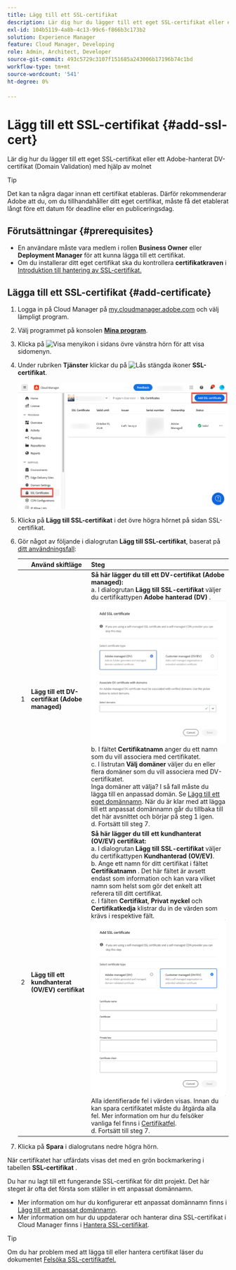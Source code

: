 ```yaml
---
title: Lägg till ett SSL-certifikat
description: Lär dig hur du lägger till ett eget SSL-certifikat eller ett Adobe-hanterat DV-certifikat (Domain Validation) med Cloud Manager självbetjäningsverktyg.
exl-id: 104b5119-4a8b-4c13-99c6-f866b3c173b2
solution: Experience Manager
feature: Cloud Manager, Developing
role: Admin, Architect, Developer
source-git-commit: 493c5729c3107f151685a243006b17196b74c1bd
workflow-type: tm+mt
source-wordcount: '541'
ht-degree: 0%

---
```



# Lägg till ett SSL-certifikat {#add-ssl-cert}

Lär dig hur du lägger till ett eget SSL-certifikat eller ett Adobe-hanterat DV-certifikat (Domain Validation) med hjälp av molnet

>[!TIP]
>
>Det kan ta några dagar innan ett certifikat etableras. Därför rekommenderar Adobe att du, om du tillhandahåller ditt eget certifikat, måste få det etablerat långt före ett datum för deadline eller en publiceringsdag.

## Förutsättningar {#prerequisites}

* En användare måste vara medlem i rollen **Business Owner** eller **Deployment Manager** för att kunna lägga till ett certifikat.
* Om du installerar ditt eget certifikat ska du kontrollera **certifikatkraven** i [Introduktion till hantering av SSL-certifikat.](/help/implementing/cloud-manager/managing-ssl-certifications/introduction-to-ssl-certificates.md#requirements)

## Lägga till ett SSL-certifikat {#add-certificate}

1. Logga in på Cloud Manager på [my.cloudmanager.adobe.com](https://my.cloudmanager.adobe.com/) och välj lämpligt program.
1. Välj programmet på konsolen **[Mina program](/help/implementing/cloud-manager/navigation.md#my-programs)**.
1. Klicka på ![Visa menyikon](https://spectrum.adobe.com/static/icons/workflow_18/Smock_ShowMenu_18_N.svg) i sidans övre vänstra hörn för att visa sidomenyn.
1. Under rubriken **Tjänster** klickar du på ![Lås stängda ikoner](https://spectrum.adobe.com/static/icons/workflow_18/Smock_LockClosed_18_N.svg) **SSL-certifikat**.

   ![Lägger till ett SSL-certifikat](/help/implementing/cloud-manager/assets/ssl/ssl-cert-add.png)

1. Klicka på **Lägg till SSL-certifikat** i det övre högra hörnet på sidan SSL-certifikat.

1. Gör något av följande i dialogrutan **Lägg till SSL-certifikat**, baserat på [ditt användningsfall](/help/implementing/cloud-manager/managing-ssl-certifications/introduction-to-ssl-certificates.md):

   | | Använd skiftläge | Steg |
   | --- | --- | --- |
   | 1 | **Lägg till ett DV-certifikat (Adobe managed)** | **Så här lägger du till ett DV-certifikat (Adobe managed):**<br> a. I dialogrutan **Lägg till SSL-certifikat** väljer du certifikattypen **Adobe hanterad (DV)** .<br>![Lägg till ett DV-certifikat](/help/implementing/cloud-manager/assets/ssl/add-dv-certificate.png)<br>b. I fältet **Certifikatnamn** anger du ett namn som du vill associera med certifikatet.<br>c. I listrutan **Välj domäner** väljer du en eller flera domäner som du vill associera med DV-certifikatet.<br>Inga domäner att välja? I så fall måste du lägga till en anpassad domän. Se [Lägg till ett eget domännamn](/help/implementing/cloud-manager/custom-domain-names/add-custom-domain-name.md). När du är klar med att lägga till ett anpassat domännamn går du tillbaka till det här avsnittet och börjar på steg 1 igen.<br>d. Fortsätt till steg 7. |
   | 2 | **Lägg till ett kundhanterat (OV/EV) certifikat** | **Så här lägger du till ett kundhanterat (OV/EV) certifikat:**<br> a. I dialogrutan **Lägg till SSL-certifikat** väljer du certifikattypen **Kundhanterad (OV/EV)**.<br>b. Ange ett namn för ditt certifikat i fältet **Certifikatnamn** . Det här fältet är avsett endast som information och kan vara vilket namn som helst som gör det enkelt att referera till ditt certifikat.<br>c. I fälten **Certifikat**, **Privat nyckel** och **Certifikatkedja** klistrar du in de värden som krävs i respektive fält.<br>![Dialogrutan Lägg till SSL-certifikat](/help/implementing/cloud-manager/assets/ssl/ssl-cert-02.png)<br>Alla identifierade fel i värden visas. Innan du kan spara certifikatet måste du åtgärda alla fel. Mer information om hur du felsöker vanliga fel finns i [Certifikatfel](#certificate-errors).<br>d. Fortsätt till steg 7. |

1. Klicka på **Spara** i dialogrutans nedre högra hörn.

När certifikatet har utfärdats visas det med en grön bockmarkering i tabellen **SSL-certifikat** .

Du har nu lagt till ett fungerande SSL-certifikat för ditt projekt. Det här steget är ofta det första som ställer in ett anpassat domännamn.

* Mer information om hur du konfigurerar ett anpassat domännamn finns i [Lägg till ett anpassat domännamn](/help/implementing/cloud-manager/custom-domain-names/add-custom-domain-name.md).
* Mer information om hur du uppdaterar och hanterar dina SSL-certifikat i Cloud Manager finns i [Hantera SSL-certifikat](/help/implementing/cloud-manager/managing-ssl-certifications/managing-certificates.md).

>[!TIP]
>
>Om du har problem med att lägga till eller hantera certifikat läser du dokumentet [Felsöka SSL-certifikatfel.](/help/implementing/cloud-manager/managing-ssl-certifications/troubleshoot-ssl-cert.md)
